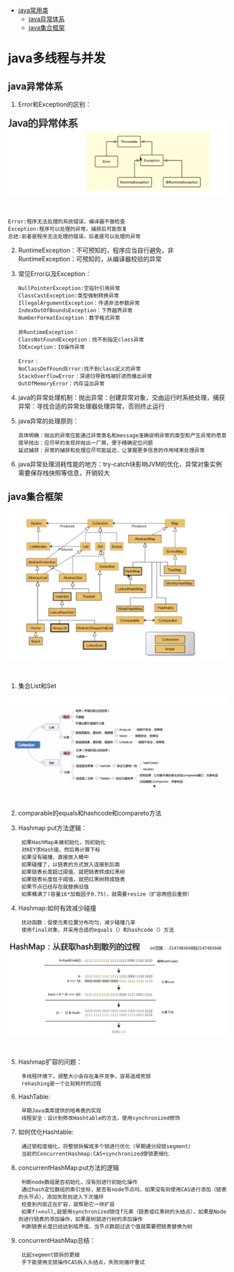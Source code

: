 * [java常用类](#java常用类)
    * [java异常体系](#java异常体系)
    * [java集合框架](#java集合框架)

  
# java多线程与并发
## java异常体系
1. Error和Exception的区别：
<div align=center>

![java异常体系](pics/79.png)
</div><br>

    Error:程序无法处理的系统错误，编译器不做检查
    Exception:程序可以处理的异常，捕获后可能恢复
    总结:前者是程序无法处理的错误，后者是可以处理的异常
2. RuntimeException：不可预知的，程序应当自行避免，非RuntimeException：可预知的，从编译器校验的异常
3. 常见Error以及Exception：

       NullPointerException:空指针引用异常
       ClassCastException:类型强制转换异常
       IllegalArgumentException：传递非法参数异常
       IndexOutOfBoundsException：下界越界异常
       NumberFormatException：数字格式异常

       非RuntimeException：
       ClassNotFoundException：找不到指定class异常
       IOException：IO操作异常

       Error：
       NoClassDefFoundError:找不到class定义的异常
       StackOverflowError：深递归导致栈被好进而爆出异常
       OutOfMemoryError：内存溢出异常
4. java的异常处理机制：抛出异常：创建异常对象，交由运行时系统处理，捕获异常：寻找合适的异常处理器处理异常，否则终止运行
5. java异常的处理原则：

       具体明确：抛出的异常应能通过异常类名和message准确说明异常的类型和产生异常的愿意
       提早抛出：应尽早的发现并抛出一厂房，便于精确定位问题
       延迟捕获：异常的捕获和处理应尽可能延迟，让掌握更多信息的作用域来处理异常
6. java异常处理消耗性能的地方：try-catch块影响JVM的优化，异常对象实例需要保存栈快照等信息，开销较大
## java集合框架
<div align=center>

![java集合框架](pics/80.png)
</div><br>

1. 集合List和Set
<div align=center>

![集合List和Set](pics/81.png)
</div><br>

2. comparable的equals和hashcode和compareto方法
3. Hashmap put方法逻辑：

        如果HashMap未被初始化，则初始化
        对KEY求Hash值，然后再计算下标
        如果没有碰撞，直接放入桶中
        如果碰撞了，以链表的方式放入连接到后面
        如果链表长度超过阈值，就把链表转成红黑树
        如果链表长度低于阈值，就把红黑树转成链表
        如果节点已经存在就替换旧值
        如果桶满了(容量16*加载因子0.75)，就需要resize（扩容两倍后重排）
4. Hashmap:如何有效减少碰撞

        扰动函数：促使元素位置分布均匀，减少碰撞几率
        使用final对象，并采用合适的equals（）和hashcode（）方法

<div align=center>

![hashmap散列过程](pics/82.png)
</div><br>

5. Hashmap扩容的问题：

        多线程环境下，调整大小会存在条件竞争，容易造成死锁
        rehashing是一个比较耗时的过程
6. HashTable:

        早期Java类库提供的哈希表的实现
        线程安全：设计到修改Hashtable的方法，使用synchronized修饰
7. 如何优化Hashtable:

        通过锁粒度细化，将整锁拆解成多个锁进行优化（早期通分段锁segment）
        当前的ConcurrentHashmap:CAS+synchronized使锁更细化
8. concurrentHashMap:put方法的逻辑

        判断node数组是否初始化，没有则进行初始化操作
        通过hash定位数组的索引坐标，是否有node节点吗，如果没有则使用CAS进行添加（链表的头节点），添加失败则进入下次循环
        检查到内部正在扩容，就帮助它一块扩容
        如果f!=null,就是用synchronized锁住f元素（链表或红黑树的头结点），如果是Node则进行链表的添加操作，如果是树就进行树的添加操作
        判断链表长度已经达到临界值，当节点数超过这个值就需要把链表替换为树

9. concurrentHashMap总结：

        比起segment锁拆的更细
        手下能使用无锁操作CAS拆入头结点，失败则循环重试






